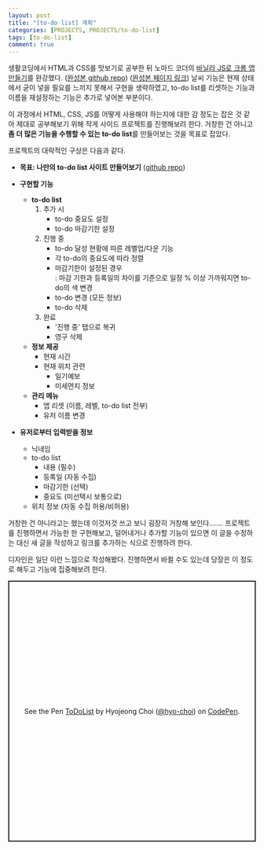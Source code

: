 ```yaml
---
layout: post
title: "[to-do list] 계획"
categories: [PROJECTS, PROJECTS/to-do-list]
tags: [to-do-list]
comment: true
---
```


생활코딩에서 HTML과 CSS를 맛보기로 공부한 뒤 노마드 코더의 [바닐라 JS로 크롬 앱 만들기](https://nomadcoders.co/javascript-for-beginners/lobby)를 완강했다. ([완성본 github repo](https://github.com/hyo-choi/myMomontom)) ([완성본 페이지 링크](https://hyo-choi.github.io/myMomontom/)) 날씨 기능은 현재 상태에서 굳이 넣을 필요를 느끼지 못해서 구현을 생략하였고, to-do list를 리셋하는 기능과 이름을 재설정하는 기능은 추가로 넣어본 부분이다.

이 과정에서 HTML, CSS, JS를 어떻게 사용해야 하는지에 대한 감 정도는 잡은 것 같아 제대로 공부해보기 위해 작게 사이드 프로젝트를 진행해보려 한다. 거창한 건 아니고 **좀 더 많은 기능을 수행할 수 있는 to-do list**를 만들어보는 것을 목표로 잡았다.

프로젝트의 대략적인 구상은 다음과 같다.

-   **목표: 나만의 to-do list 사이트 만들어보기** ([github repo](https://github.com/hyo-choi/to-do-list))
    
-   **구현할 기능**
    
    -   **to-do list**  
        1.  추가 시
            -   to-do 중요도 설정
            -   to-do 마감기한 설정
        2.  진행 중
            -   to-do 달성 현황에 따른 레벨업/다운 기능
            -   각 to-do의 중요도에 따라 정렬
            -   마감기한이 설정된 경우  
                : 마감 기한과 등록일의 차이를 기준으로 일정 % 이상 가까워지면 to-do의 색 변경
            -   to-do 변경 (모든 정보)
            -   to-do 삭제
        3.  완료
            -   '진행 중' 탭으로 복귀
            -   영구 삭제
    -   **정보 제공**
        -   현재 시간
        -   현재 위치 관련
            -   일기예보
            -   미세먼지 정보
    -   **관리 메뉴**
        -   앱 리셋 (이름, 레벨, to-do list 전부)
        -   유저 이름 변경

-   **유저로부터 입력받을 정보**
    
    -   닉네임
    -   to-do list
        -   내용 (필수)
        -   등록일 (자동 수집)
        -   마감기한 (선택)
        -   중요도 (미선택시 보통으로)
    -   위치 정보 (자동 수집 허용/비허용)

거창한 건 아니라고는 했는데 이것저것 쓰고 보니 굉장히 거창해 보인다……. 프로젝트를 진행하면서 가능한 한 구현해보고, 덜어내거나 추가할 기능이 있으면 이 글을 수정하는 대신 새 글을 작성하고 링크를 추가하는 식으로 진행하려 한다.

디자인은 일단 이런 느낌으로 작성해봤다. 진행하면서 바뀔 수도 있는데 당장은 이 정도로 해두고 기능에 집중해보려 한다.

<p class="codepen" style="height: 531px; box-sizing: border-box; display: flex; align-items: center; justify-content: center; border: 2px solid; margin: 1em 0; padding: 1em;" data-height="531" data-theme-id="light" data-default-tab="html,result" data-user="hyo-choi" data-slug-hash="bGBjVWg" data-pen-title="ToDoList"><span>See the Pen <a href="https://codepen.io/hyo-choi/pen/bGBjVWg"> ToDoList</a> by Hyojeong Choi (<a href="https://codepen.io/hyo-choi">@hyo-choi</a>) on <a href="https://codepen.io">CodePen</a>.</span></p>
<script src="https://cpwebassets.codepen.io/assets/embed/ei.js"></script>
